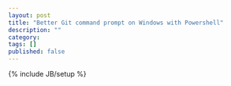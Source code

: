 ```yaml
---
layout: post
title: "Better Git command prompt on Windows with Powershell"
description: ""
category: 
tags: []
published: false
---
```

{% include JB/setup %}
